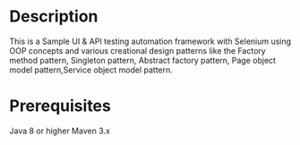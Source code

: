 # Description
This is a Sample UI & API testing automation framework with Selenium using OOP concepts and various creational design patterns like the Factory method pattern, Singleton pattern, Abstract factory pattern, Page object model pattern,Service object model pattern.
# Prerequisites
Java 8 or higher
Maven 3.x
